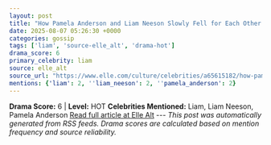 ```yaml
---
layout: post
title: "How Pamela Anderson and Liam Neeson Slowly Fell for Each Other: He Was ‘Smitten’ From the Start"
date: 2025-08-07 05:26:30 +0000
categories: gossip
tags: ['liam', 'source-elle_alt', 'drama-hot']
drama_score: 6
primary_celebrity: liam
source: elle_alt
source_url: "https://www.elle.com/culture/celebrities/a65615182/how-pamela-anderson-liam-neeson-fell-in-love/"
mentions: {'liam': 2, ''liam_neeson': 2, ''pamela_anderson': 2}
---
```


**Drama Score:** 6 | **Level:** HOT **Celebrities Mentioned:** Liam, Liam Neeson, Pamela Anderson [Read full article at Elle Alt](https://www.elle.com/culture/celebrities/a65615182/how-pamela-anderson-liam-neeson-fell-in-love/) --- *This post was automatically generated from RSS feeds. Drama scores are calculated based on mention frequency and source reliability.*